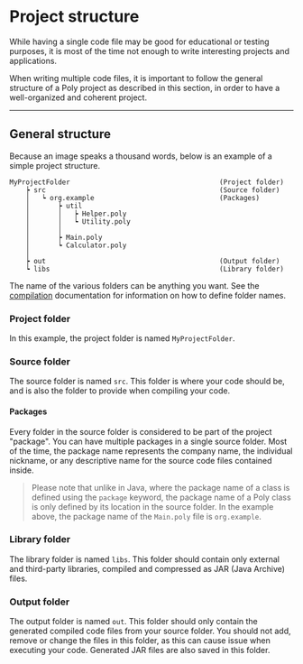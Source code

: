 # Project structure
While having a single code file may be good for educational or testing purposes,
it is most of the time not enough to write interesting projects and applications.

When writing multiple code files, it is important to follow the general structure of a Poly project as described in this section,
in order to have a well-organized and coherent project.


---


## General structure
Because an image speaks a thousand words, below is an example of a simple project structure.

```
MyProjectFolder                                     (Project folder)
    ┝ src                                           (Source folder)
    │   ┕ org.example                               (Packages)
    │       ┝ util
    │       │   ┝ Helper.poly
    │       │   ┕ Utility.poly
    │       │
    │       ┝ Main.poly
    │       ┕ Calculator.poly
    │
    ┝ out                                           (Output folder)
    ┕ libs                                          (Library folder)
```

The name of the various folders can be anything you want.
See the [compilation](Compilation.md) documentation for information on how to define folder names.

### Project folder
In this example, the project folder is named `MyProjectFolder`.



### Source folder
The source folder is named `src`.
This folder is where your code should be, and is also the folder to provide when compiling your code.


#### Packages
Every folder in the source folder is considered to be part of the project "package".
You can have multiple packages in a single source folder.
Most of the time, the package name represents the company name, the individual nickname,
or any descriptive name for the source code files contained inside.

> Please note that unlike in Java, where the package name of a class is defined
> using the `package` keyword, the package name of a Poly class is only defined
> by its location in the source folder.
> In the example above, the package name of the `Main.poly` file is `org.example`.


### Library folder
The library folder is named `libs`. 
This folder should contain only external and third-party libraries, compiled and
compressed as JAR (Java Archive) files.


### Output folder
The output folder is named `out`.
This folder should only contain the generated compiled code files from your source folder.
You should not add, remove or change the files in this folder, as this can cause issue when executing your code.
Generated JAR files are also saved in this folder.